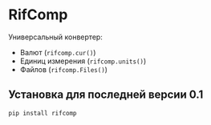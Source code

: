 # RifComp

Универсальный конвертер:
- Валют (`rifcomp.cur()`)
- Единиц измерения (`rifcomp.units()`)
- Файлов (`rifcomp.Files()`)

## Установка для последней версии 0.1
```bash
pip install rifcomp